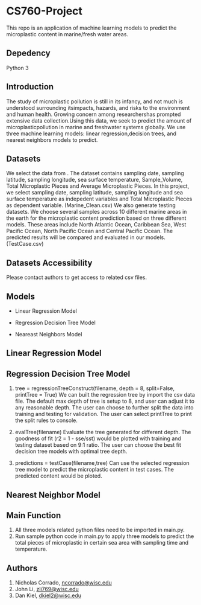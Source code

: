 # CS760-Project
This repo is an application of machine learning models to predict the microplastic content in marine/fresh water areas.

## Depedency
Python 3

## Introduction

The study of microplastic pollution is still in its infancy, and not much is understood surrounding itsimpacts, hazards, and risks to the environment and human health.  Growing concern among researchershas prompted extensive data collection.Using this data, we seek to predict the amount of microplasticpollution in marine and freshwater systems globally.  We use three machine learning models: linear regression,decision trees, and nearest neighbors models to predict.


## Datasets
We select the data from .  The dataset contains sampling date, sampling latitude, sampling longitude, sea surface temperature, Sample_Volume, Total Microplastic Pieces and Average Microplastic Pieces.  In this project, we select sampling date, sampling latitude, sampling longitude and sea surface temperature as indepedent variables and Total Microplastic Pieces as dependent variable. (Marine_Clean.csv)
We also generate testing datasets. We choose several samples across 10 different marine areas in the earth for the microplastic content prediction based on three different models. These areas include North Atlantic Ocean, Caribbean Sea, West Pacific Ocean, North Pacific Ocean and Central Pacific Ocean. The predicted results will be compared and evaluated in our models. (TestCase.csv)

## Datasets Accessibility
Please contact authors to get access to related csv files.

## Models

*  Linear Regression Model

*  Regression Decision Tree Model

*  Neareast Neighbors Model

## Linear Regression Model

## Regression Decision Tree Model
1. tree = regressionTreeConstruct(filename, depth = 8, split=False, printTree = True)
We can built the regression tree by import the csv data file. 
The default max depth of tree is setup to 8, and user can adjust it to any reasonable depth.
The user can choose to further split the data into training and testing for validation.
The user can select printTree to print the split rules to console.

2. evalTree(filename)
Evaluate the tree generated for different depth. 
The goodness of fit (r2 = 1 - sse/sst) would be plotted with training and testing dataset based on 9:1 ratio.
The user can choose the best fit decision tree models with optimal tree depth.

3. predictions = testCase(filename,tree)
Can use the selected regression tree model to predict the microplastic content in test cases.
The predicted content would be ploted.


## Nearest Neighbor Model


## Main Function
1. All three models related python files need to be imported in main.py.
2. Run sample python code in main.py to apply three models to predict the total pieces of microplastic in certain sea area with sampling time and temperature.

## Authors
1. Nicholas Corrado, ncorrado@wisc.edu 
2. John Li, zli769@wisc.edu
3. Dan Kiel, dkiel2@wisc.edu
